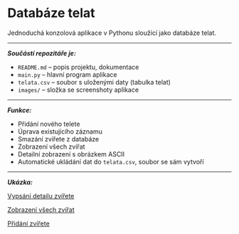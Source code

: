 # Databáze telat

Jednoduchá konzolová aplikace v Pythonu sloužící jako databáze telat. 

---

***Součástí repozitáře je:***
- `README.md` – popis projektu, dokumentace
- `main.py` – hlavní program aplikace  
- `telata.csv` – soubor s uloženými daty (tabulka telat)  
- `images/` – složka se screenshoty aplikace  

---

***Funkce:***
- Přidání nového telete
- Úprava existujícího záznamu
- Smazání zvířete z databáze
- Zobrazení všech zvířat 
- Detailní zobrazení s obrázkem ASCII 
- Automatické ukládání dat do `telata.csv`, soubor se sám vytvoří

---

***Ukázka:***

[Vypsání detailu zvířete](images/Vypsání-detailu-zvířete.png)

[Zobrazení všech zvířat](images/Zobrazení-všech-zvířat.png)

[Přidání zvířete](images/Přidání-zvířete.png)
